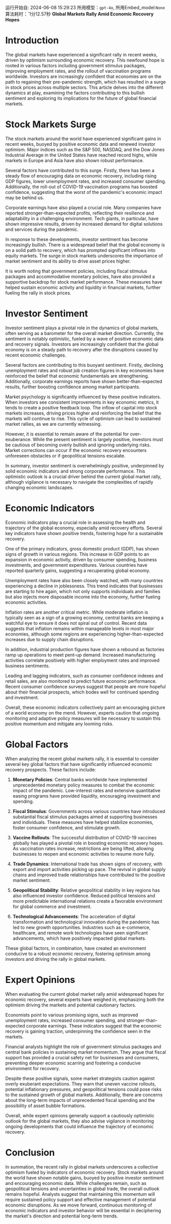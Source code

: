 运行开始自: 2024-06-08 15:29:23
所用模型：`gpt-4o`, 所用Embed_model:`None`
算法耗时：`1分12.57秒
**Global Markets Rally Amid Economic Recovery Hopes**
# Introduction
The global markets have experienced a significant rally in recent weeks, driven by optimism surrounding economic recovery. This newfound hope is rooted in various factors including government stimulus packages, improving employment rates, and the rollout of vaccination programs worldwide. Investors are increasingly confident that economies are on the path to regaining their pre-pandemic strength, which has resulted in a surge in stock prices across multiple sectors. This article delves into the different dynamics at play, examining the factors contributing to this bullish sentiment and exploring its implications for the future of global financial markets.
# Stock Markets Surge
The stock markets around the world have experienced significant gains in recent weeks, buoyed by positive economic data and renewed investor optimism. Major indices such as the S&P 500, NASDAQ, and the Dow Jones Industrial Average in the United States have reached record highs, while markets in Europe and Asia have also shown robust performance. 

Several factors have contributed to this surge. Firstly, there has been a steady flow of encouraging data on economic recovery, including rising GDP figures, lower unemployment rates, and increased consumer spending. Additionally, the roll-out of COVID-19 vaccination programs has boosted confidence, suggesting that the worst of the pandemic's economic impact may be behind us.

Corporate earnings have also played a crucial role. Many companies have reported stronger-than-expected profits, reflecting their resilience and adaptability in a challenging environment. Tech giants, in particular, have shown impressive results, driven by increased demand for digital solutions and services during the pandemic.

In response to these developments, investor sentiment has become increasingly bullish. There is a widespread belief that the global economy is on a solid path to recovery, which has prompted significant inflows into equity markets. The surge in stock markets underscores the importance of market sentiment and its ability to drive asset prices higher.

It is worth noting that government policies, including fiscal stimulus packages and accommodative monetary policies, have also provided a supportive backdrop for stock market performance. These measures have helped sustain economic activity and liquidity in financial markets, further fueling the rally in stock prices.
# Investor Sentiment
Investor sentiment plays a pivotal role in the dynamics of global markets, often serving as a barometer for the overall market direction. Currently, the sentiment is notably optimistic, fueled by a wave of positive economic data and recovery signals. Investors are increasingly confident that the global economy is on a steady path to recovery after the disruptions caused by recent economic challenges.

Several factors are contributing to this buoyant sentiment. Firstly, declining unemployment rates and robust job creation figures in key economies have reinforced the belief that economic fundamentals are strengthening. Additionally, corporate earnings reports have shown better-than-expected results, further boosting confidence among market participants.

Market psychology is significantly influenced by these positive indicators. When investors see consistent improvements in key economic metrics, it tends to create a positive feedback loop. The inflow of capital into stock markets increases, driving prices higher and reinforcing the belief that the markets will continue to rise. This cycle of optimism can lead to sustained market rallies, as we are currently witnessing.

However, it is essential to remain aware of the potential for over-exuberance. While the present sentiment is largely positive, investors must be cautious of becoming overly bullish and ignoring underlying risks. Market corrections can occur if the economic recovery encounters unforeseen obstacles or if geopolitical tensions escalate.

In summary, investor sentiment is overwhelmingly positive, underpinned by solid economic indicators and strong corporate performance. This optimistic outlook is a crucial driver behind the current global market rally, although vigilance is necessary to navigate the complexities of rapidly changing economic landscapes.
# Economic Indicators
Economic indicators play a crucial role in assessing the health and trajectory of the global economy, especially amid recovery efforts. Several key indicators have shown positive trends, fostering hope for a sustainable recovery.

One of the primary indicators, gross domestic product (GDP), has shown signs of growth in various regions. This increase in GDP points to an expansion in economic activity, driven by consumer spending, business investments, and government expenditures. Various countries have reported quarterly gains, suggesting a recuperating global economy.

Unemployment rates have also been closely watched, with many countries experiencing a decline in joblessness. This trend indicates that businesses are starting to hire again, which not only supports individuals and families but also injects more disposable income into the economy, further fueling economic activities.

Inflation rates are another critical metric. While moderate inflation is typically seen as a sign of a growing economy, central banks are keeping a watchful eye to ensure it does not spiral out of control. Recent data suggests that inflation remains within manageable levels in most major economies, although some regions are experiencing higher-than-expected increases due to supply chain disruptions.

In addition, industrial production figures have shown a rebound as factories ramp up operations to meet pent-up demand. Increased manufacturing activities correlate positively with higher employment rates and improved business sentiments.

Leading and lagging indicators, such as consumer confidence indexes and retail sales, are also monitored to predict future economic performance. Recent consumer confidence surveys suggest that people are more hopeful about their financial prospects, which bodes well for continued spending and investment.

Overall, these economic indicators collectively paint an encouraging picture of a world economy on the mend. However, experts caution that ongoing monitoring and adaptive policy measures will be necessary to sustain this positive momentum and mitigate any looming risks.
# Global Factors
When analyzing the recent global markets rally, it is essential to consider several key global factors that have significantly influenced economic recovery prospects. These factors include:

1. **Monetary Policies**: Central banks worldwide have implemented unprecedented monetary policy measures to combat the economic impact of the pandemic. Low-interest rates and extensive quantitative easing programs have provided liquidity, encouraging investment and spending.

2. **Fiscal Stimulus**: Governments across various countries have introduced substantial fiscal stimulus packages aimed at supporting businesses and individuals. These measures have helped stabilize economies, foster consumer confidence, and stimulate growth.

3. **Vaccine Rollouts**: The successful distribution of COVID-19 vaccines globally has played a pivotal role in boosting economic recovery hopes. As vaccination rates increase, restrictions are being lifted, allowing businesses to reopen and economic activities to resume more fully.

4. **Trade Dynamics**: International trade has shown signs of recovery, with export and import activities picking up pace. The revival in global supply chains and improved trade relationships have contributed to the positive market sentiment.

5. **Geopolitical Stability**: Relative geopolitical stability in key regions has also influenced investor confidence. Reduced political tensions and more predictable international relations create a favorable environment for global commerce and investment.

6. **Technological Advancements**: The acceleration of digital transformation and technological innovation during the pandemic has led to new growth opportunities. Industries such as e-commerce, healthcare, and remote work technologies have seen significant advancements, which have positively impacted global markets.

These global factors, in combination, have created an environment conducive to a robust economic recovery, fostering optimism among investors and driving the rally in global markets.
# Expert Opinions
When evaluating the current global market rally amid widespread hopes for economic recovery, several experts have weighed in, emphasizing both the optimism driving the markets and potential cautionary factors.

Economists point to various promising signs, such as improved unemployment rates, increased consumer spending, and stronger-than-expected corporate earnings. These indicators suggest that the economic recovery is gaining traction, underpinning the confidence seen in the markets.

Financial analysts highlight the role of government stimulus packages and central bank policies in sustaining market momentum. They argue that fiscal support has provided a crucial safety net for businesses and consumers, preventing deeper economic scarring and fostering a conducive environment for recovery.

Despite these positive signals, some market strategists caution against overly exuberant expectations. They warn that uneven vaccine rollouts, potential inflationary pressures, and geopolitical tensions could pose risks to the sustained growth of global markets. Additionally, there are concerns about the long-term impacts of unprecedented fiscal spending and the possibility of asset bubble formations.

Overall, while expert opinions generally support a cautiously optimistic outlook for the global markets, they also advise vigilance in monitoring ongoing developments that could influence the trajectory of economic recovery.
# Conclusion
In summation, the recent rally in global markets underscores a collective optimism fueled by indicators of economic recovery. Stock markets around the world have shown notable gains, buoyed by positive investor sentiment and encouraging economic data. While challenges remain, such as geopolitical tensions and uncertainties in global trade, the overall outlook remains hopeful. Analysts suggest that maintaining this momentum will require sustained policy support and effective management of potential economic disruptions. As we move forward, continuous monitoring of economic indicators and investor behavior will be essential in deciphering the market's direction and potential long-term trends.

